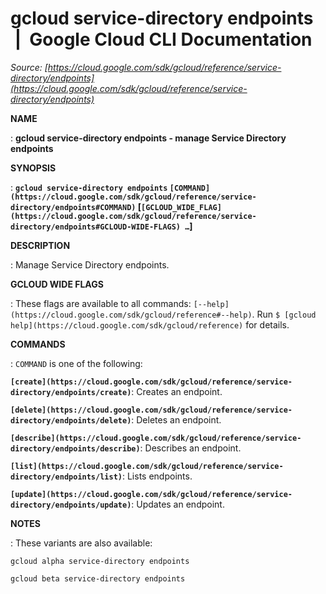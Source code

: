 # gcloud service-directory endpoints  |  Google Cloud CLI Documentation

*Source: [https://cloud.google.com/sdk/gcloud/reference/service-directory/endpoints](https://cloud.google.com/sdk/gcloud/reference/service-directory/endpoints)*

**NAME**

: **gcloud service-directory endpoints - manage Service Directory endpoints**

**SYNOPSIS**

: **`gcloud service-directory endpoints` `[COMMAND](https://cloud.google.com/sdk/gcloud/reference/service-directory/endpoints#COMMAND)` [`[GCLOUD_WIDE_FLAG](https://cloud.google.com/sdk/gcloud/reference/service-directory/endpoints#GCLOUD-WIDE-FLAGS) …`]**

**DESCRIPTION**

: Manage Service Directory endpoints.

**GCLOUD WIDE FLAGS**

: These flags are available to all commands: `[--help](https://cloud.google.com/sdk/gcloud/reference#--help)`.
Run `$ [gcloud help](https://cloud.google.com/sdk/gcloud/reference)` for details.

**COMMANDS**

: ``COMMAND`` is one of the following:

**`[create](https://cloud.google.com/sdk/gcloud/reference/service-directory/endpoints/create)`**:
Creates an endpoint.

**`[delete](https://cloud.google.com/sdk/gcloud/reference/service-directory/endpoints/delete)`**:
Deletes an endpoint.

**`[describe](https://cloud.google.com/sdk/gcloud/reference/service-directory/endpoints/describe)`**:
Describes an endpoint.

**`[list](https://cloud.google.com/sdk/gcloud/reference/service-directory/endpoints/list)`**:
Lists endpoints.

**`[update](https://cloud.google.com/sdk/gcloud/reference/service-directory/endpoints/update)`**:
Updates an endpoint.

**NOTES**

: These variants are also available:

```
gcloud alpha service-directory endpoints
```

```
gcloud beta service-directory endpoints
```